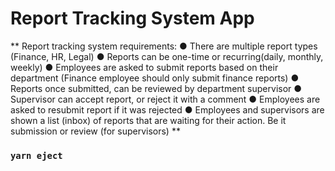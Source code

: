 # Report Tracking System App

**
Report tracking system requirements:
● There are multiple report types (Finance, HR, Legal)
● Reports can be one-time or recurring(daily, monthly, weekly)
● Employees are asked to submit reports based on their department (Finance employee
should only submit finance reports)
● Reports once submitted, can be reviewed by department supervisor
● Supervisor can accept report, or reject it with a comment
● Employees are asked to resubmit report if it was rejected
● Employees and supervisors are shown a list (inbox) of reports that are waiting for their
action. Be it submission or review (for supervisors)
**

### `yarn eject`
